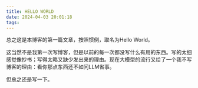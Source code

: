 ```yaml
---
title: HELLO WORLD
date: 2024-04-03 20:01:18
tags:
---
```


总之这是本博客的第一篇文章，按照惯例，取名为Hello World。

这当然不是我第一次写博客，但是以前的每一次都没写什么有用的东西。写的太细感觉像抄书；写得太略又缺少发出来的理由。现在大模型的流行又给了一个我不写博客的理由：看你那点东西还不如问LLM省事。

但总之还是写一下。
